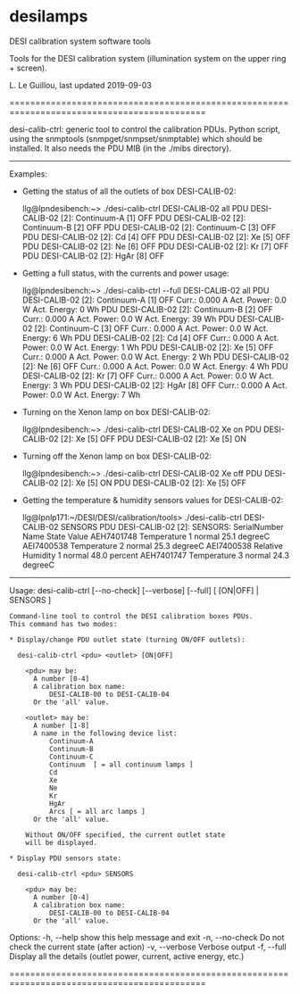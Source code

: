 # desilamps
DESI calibration system software tools

Tools for the DESI calibration system (illumination system on the upper ring + screen).

L. Le Guillou, last updated 2019-09-03

============================================================================================

desi-calib-ctrl: generic tool to control the calibration PDUs. Python script, using
                 the snmptools (snmpget/snmpset/snmptable) which should be installed.
		 It also needs the PDU MIB (in the ./mibs directory).

--------------------------------------------------------------------------------------------

Examples:

* Getting the status of all the outlets of box DESI-CALIB-02:

  llg@lpndesibench:~> ./desi-calib-ctrl DESI-CALIB-02 all
  PDU DESI-CALIB-02 [2]: Continuum-A  [1] OFF
  PDU DESI-CALIB-02 [2]: Continuum-B  [2] OFF
  PDU DESI-CALIB-02 [2]: Continuum-C  [3] OFF
  PDU DESI-CALIB-02 [2]: Cd           [4] OFF
  PDU DESI-CALIB-02 [2]: Xe           [5] OFF
  PDU DESI-CALIB-02 [2]: Ne           [6] OFF
  PDU DESI-CALIB-02 [2]: Kr           [7] OFF
  PDU DESI-CALIB-02 [2]: HgAr         [8] OFF

* Getting a full status, with the currents and power usage:

  llg@lpndesibench:~> ./desi-calib-ctrl --full DESI-CALIB-02 all
  PDU DESI-CALIB-02 [2]: Continuum-A [1] OFF  Curr.: 0.000 A  Act. Power: 0.0 W  Act. Energy:  0 Wh
  PDU DESI-CALIB-02 [2]: Continuum-B [2] OFF  Curr.: 0.000 A  Act. Power: 0.0 W  Act. Energy: 39 Wh
  PDU DESI-CALIB-02 [2]: Continuum-C [3] OFF  Curr.: 0.000 A  Act. Power: 0.0 W  Act. Energy:  6 Wh
  PDU DESI-CALIB-02 [2]: Cd          [4] OFF  Curr.: 0.000 A  Act. Power: 0.0 W  Act. Energy:  1 Wh
  PDU DESI-CALIB-02 [2]: Xe          [5] OFF  Curr.: 0.000 A  Act. Power: 0.0 W  Act. Energy:  2 Wh
  PDU DESI-CALIB-02 [2]: Ne          [6] OFF  Curr.: 0.000 A  Act. Power: 0.0 W  Act. Energy:  4 Wh
  PDU DESI-CALIB-02 [2]: Kr          [7] OFF  Curr.: 0.000 A  Act. Power: 0.0 W  Act. Energy:  3 Wh
  PDU DESI-CALIB-02 [2]: HgAr        [8] OFF  Curr.: 0.000 A  Act. Power: 0.0 W  Act. Energy:  7 Wh

* Turning on the Xenon lamp on box DESI-CALIB-02:

  llg@lpndesibench:~> ./desi-calib-ctrl DESI-CALIB-02 Xe on
  PDU DESI-CALIB-02 [2]: Xe           [5] OFF
  PDU DESI-CALIB-02 [2]: Xe           [5]  ON

* Turning off the Xenon lamp on box DESI-CALIB-02:

  llg@lpndesibench:~> ./desi-calib-ctrl DESI-CALIB-02 Xe off
  PDU DESI-CALIB-02 [2]: Xe           [5]  ON
  PDU DESI-CALIB-02 [2]: Xe           [5] OFF

* Getting the temperature & humidity sensors values for DESI-CALIB-02:

  llg@lpnlp171:~/DESI/DESI/calibration/tools> ./desi-calib-ctrl DESI-CALIB-02 SENSORS
  PDU DESI-CALIB-02 [2]: SENSORS: 
      SerialNumber  Name                  State                 Value
      AEH7401748    Temperature 1         normal                25.1  degreeC
      AEI7400538    Temperature 2         normal                25.3  degreeC
      AEI7400538    Relative Humidity 1   normal                48.0  percent
      AEH7401747    Temperature 3         normal                24.3  degreeC


--------------------------------------------------------------------------------------------

Usage: 
    desi-calib-ctrl [--no-check] [--verbose] [--full] <pdu> [ <outlet> [ON|OFF] | SENSORS ]

    Command-line tool to control the DESI calibration boxes PDUs.
    This command has two modes:

    * Display/change PDU outlet state (turning ON/OFF outlets):

      desi-calib-ctrl <pdu> <outlet> [ON|OFF]

        <pdu> may be:
          A number [0-4]
          A calibration box name: 
              DESI-CALIB-00 to DESI-CALIB-04
          Or the 'all' value.

        <outlet> may be:
          A number [1-8]
          A name in the following device list: 
              Continuum-A
              Continuum-B
              Continuum-C
              Continuum  [ = all continuum lamps ]              
              Cd
              Xe
              Ne
              Kr
              HgAr
              Arcs [ = all arc lamps ]
          Or the 'all' value.

        Without ON/OFF specified, the current outlet state
        will be displayed.

    * Display PDU sensors state:

      desi-calib-ctrl <pdu> SENSORS

        <pdu> may be:
          A number [0-4]
          A calibration box name:
              DESI-CALIB-00 to DESI-CALIB-04
          Or the 'all' value.
    

Options:
  -h, --help      show this help message and exit
  -n, --no-check  Do not check the current state (after action)
  -v, --verbose   Verbose output
  -f, --full      Display all the details (outlet power, current, active
                  energy, etc.)

============================================================================================
